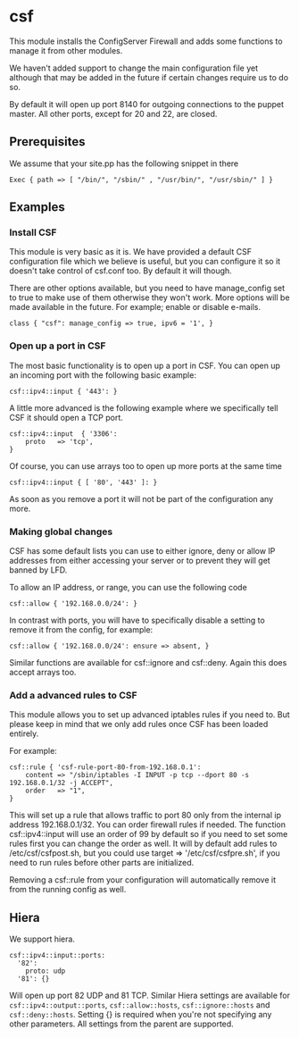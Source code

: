 # csf

This module installs the ConfigServer Firewall and adds
some functions to manage it from other modules.

We haven't added support to change the main configuration
file yet although that may be added in the future if certain
changes require us to do so. 

By default it will open up port 8140 for outgoing connections
to the puppet master. All other ports, except for 20 and 22, are
closed. 

## Prerequisites
We assume that your site.pp has the following snippet in there

```
Exec { path => [ "/bin/", "/sbin/" , "/usr/bin/", "/usr/sbin/" ] }
```

## Examples
### Install CSF
This module is very basic as it is. We have provided a default CSF
configuration file which we believe is useful, but you can configure
it so it doesn't take control of csf.conf too. By default it will though.

There are other options available, but you need to have manage_config set
to true to make use of them otherwise they won't work. More options will
be made available in the future. For example; enable or disable e-mails.

```
class { "csf": manage_config => true, ipv6 = '1', }
``` 

### Open up a port in CSF
The most basic functionality is to open up a port in CSF. You can open
up an incoming port with the following basic example:

```
csf::ipv4::input { '443': }
```

A little more advanced is the following example where we specifically
tell CSF it should open a TCP port.

```
csf::ipv4::input  { '3306':
	proto	=> 'tcp',
}
```

Of course, you can use arrays too to open up more ports at the same time

```
csf::ipv4::input { [ '80', '443' ]: }
```

As soon as you remove a port it will not be part of the configuration
any more.

### Making global changes
CSF has some default lists you can use to either ignore, deny or allow
IP addresses from either accessing your server or to prevent they will
get banned by LFD.

To allow an IP address, or range, you can use the following code

```
csf::allow { '192.168.0.0/24': }
```

In contrast with ports, you will have to specifically disable a setting to
remove it from the config, for example:

```
csf::allow { '192.168.0.0/24': ensure => absent, }
```

Similar functions are available for csf::ignore and csf::deny. Again this
does accept arrays too.

### Add a advanced rules to CSF
This module allows you to set up advanced iptables rules if you need to. But
please keep in mind that we only add rules once CSF has been loaded entirely.

For example:

```
csf::rule { 'csf-rule-port-80-from-192.168.0.1':
	content => "/sbin/iptables -I INPUT -p tcp --dport 80 -s 192.168.0.1/32 -j ACCEPT",
	order	=> "1",
}
```

This will set up a rule that allows traffic to port 80 only from the internal
ip address 192.168.0.1/32. You can order firewall rules if needed. The function
csf::ipv4::input will use an order of 99 by default so if you need to set some
rules first you can change the order as well. It will by default add rules to 
/etc/csf/csfpost.sh, but you could use target => '/etc/csf/csfpre.sh', if you
need to run rules before other parts are initialized.

Removing a csf::rule from your configuration will automatically remove it from
the running config as well.

## Hiera

We support hiera.

```
csf::ipv4::input::ports:
  '82':
    proto: udp
  '81': {}
```

Will open up port 82 UDP and 81 TCP. Similar Hiera settings are available for
`csf::ipv4::output::ports`, `csf::allow::hosts`, `csf::ignore::hosts` and
`csf::deny::hosts`. Setting {} is required when you're not specifying any other
parameters. All settings from the parent are supported.
